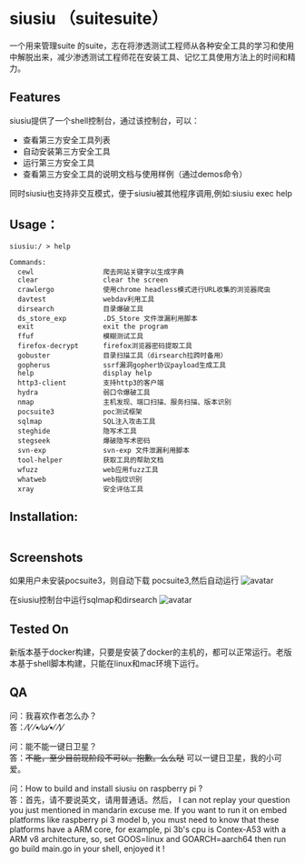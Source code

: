 # siusiu （suitesuite）
一个用来管理suite 的suite，志在将渗透测试工程师从各种安全工具的学习和使用中解脱出来，减少渗透测试工程师花在安装工具、记忆工具使用方法上的时间和精力。

## Features

siusiu提供了一个shell控制台，通过该控制台，可以：

- 查看第三方安全工具列表
- 自动安装第三方安全工具
- 运行第三方安全工具
- 查看第三方安全工具的说明文档与使用样例（通过demos命令）

同时siusiu也支持非交互模式，便于siusiu被其他程序调用,例如:siusiu exec help

## Usage：
```
siusiu:/ > help

Commands:
  cewl                 爬去网站关键字以生成字典
  clear                clear the screen
  crawlergo            使用chrome headless模式进行URL收集的浏览器爬虫
  davtest              webdav利用工具
  dirsearch            目录爆破工具
  ds_store_exp         .DS_Store 文件泄漏利用脚本
  exit                 exit the program
  ffuf                 模糊测试工具
  firefox-decrypt      firefox浏览器密码提取工具
  gobuster             目录扫描工具（dirsearch拉跨时备用）
  gopherus             ssrf漏洞gopher协议payload生成工具
  help                 display help
  http3-client         支持http3的客户端
  hydra                弱口令爆破工具
  nmap                 主机发现、端口扫描、服务扫描、版本识别
  pocsuite3            poc测试框架
  sqlmap               SQL注入攻击工具
  steghide             隐写术工具
  stegseek             爆破隐写术密码
  svn-exp              svn-exp 文件泄漏利用脚本
  tool-helper          获取工具的帮助文档
  wfuzz                web应用fuzz工具
  whatweb              web指纹识别
  xray                 安全评估工具

```

## Installation:

```

```

## Screenshots

如果用户未安装pocsuite3，则自动下载 pocsuite3,然后自动运行 
![avatar](https://img-blog.csdnimg.cn/20211006160456729.png?x-oss-process=image/watermark,type_ZHJvaWRzYW5zZmFsbGJhY2s,shadow_50,text_Q1NETiBA5peg5Zyo5peg5LiN5Zyo,size_20,color_FFFFFF,t_70,g_se,x_16)

在siusiu控制台中运行sqlmap和dirsearch
![avatar](https://img-blog.csdnimg.cn/20211006160557298.png?x-oss-process=image/watermark,type_ZHJvaWRzYW5zZmFsbGJhY2s,shadow_50,text_Q1NETiBA5peg5Zyo5peg5LiN5Zyo,size_20,color_FFFFFF,t_70,g_se,x_16)


## Tested On  

新版本基于docker构建，只要是安装了docker的主机的，都可以正常运行。老版本基于shell脚本构建，只能在linux和mac环境下运行。


## QA

问：我喜欢作者怎么办？  
答：⁄(⁄ ⁄•⁄ω⁄•⁄ ⁄)⁄  

问：能不能一键日卫星？  
答：~~不能，至少目前现阶段不可以。抱歉。么么哒~~ 可以一键日卫星，我的小可爱。  

问：How to build and install siusiu on raspberry pi ?  
答：首先，请不要说英文，请用普通话。然后， I can not replay your question you just mentioned in mandarin excuse me. If you want to run it on embed platforms like raspberry pi 3 model b, you must need to know that these platforms have a ARM core, for example, pi 3b's cpu is Contex-A53 with a ARM v8 architecture, so, set GOOS=linux and GOARCH=aarch64 then run go build main.go in your shell, enjoyed it !


